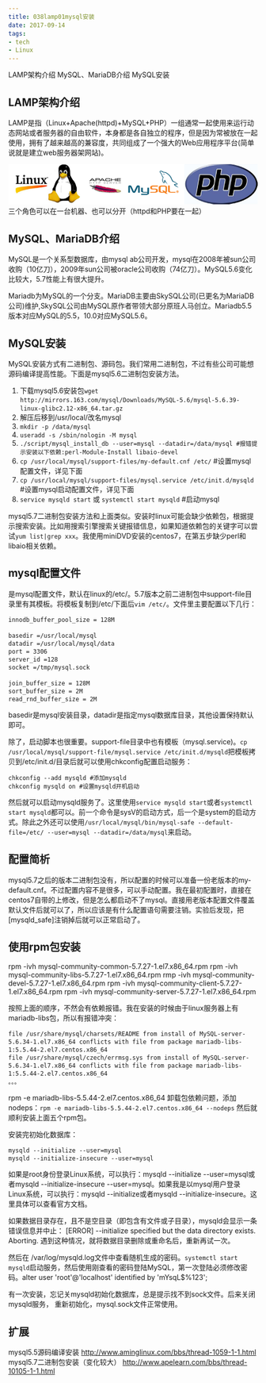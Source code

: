 ```yaml
---
title: 038lamp01mysql安装
date: 2017-09-14
tags:
- tech
- Linux
---
```


LAMP架构介绍
MySQL、MariaDB介绍
MySQL安装

<!--more-->

## LAMP架构介绍
LAMP是指（Linux+Apache(httpd)+MySQL+PHP）一组通常一起使用来运行动态网站或者服务器的自由软件，本身都是各自独立的程序，但是因为常被放在一起使用，拥有了越来越高的兼容度，共同组成了一个强大的Web应用程序平台(简单说就是建立web服务器架网站)。

![lamplogo图](https://raw.githubusercontent.com/lcf33/picture_lcf/master/20181022222649.png)
三个角色可以在一台机器、也可以分开（httpd和PHP要在一起）

## MySQL、MariaDB介绍
MySQL是一个关系型数据库，由mysql ab公司开发，mysql在2008年被sun公司收购（10亿刀），2009年sun公司被oracle公司收购（74亿刀）。MySQL5.6变化比较大，5.7性能上有很大提升。

Mariadb为MySQL的一个分支。MariaDB主要由SkySQL公司(已更名为MariaDB公司)维护,SkySQL公司由MySQL原作者带领大部分原班人马创立。Mariadb5.5版本对应MySQL的5.5，10.0对应MySQL5.6。

## MySQL安装
MySQL安装方式有二进制包、源码包。我们常用二进制包，不过有些公司可能想源码编译提高性能。下面是mysql5.6二进制包安装方法。

1. 下载mysql5.6安装包`wget http://mirrors.163.com/mysql/Downloads/MySQL-5.6/mysql-5.6.39-linux-glibc2.12-x86_64.tar.gz`
2. 解压后移到/usr/local/改名mysql
3. `mkdir -p /data/mysql`
4. `useradd -s /sbin/nologin -M mysql`
5. `./script/mysql_install_db --user=mysql --datadir=/data/mysql #报错提示安装以下依赖:perl-Module-Install libaio-devel`
6. `cp /usr/local/mysql/support-files/my-default.cnf /etc/` #设置mysql配置文件，详见下面
7. `cp /usr/local/mysql/support-files/mysql.service /etc/init.d/mysqld` #设置mysql启动配置文件，详见下面
8. `service mysqld start` 或 `systemctl start mysqld` #启动mysql

mysql5.7二进制包安装方法和上面类似。安装时linux可能会缺少依赖包，根据提示搜索安装。比如用搜索引擎搜索关键报错信息，如果知道依赖包的关键字可以尝试`yum list|grep xxx`。我使用miniDVD安装的centos7，在第五步缺少perl和libaio相关依赖。

## mysql配置文件
是mysql配置文件，默认在linux的/etc/。5.7版本之前二进制包中support-file目录里有其模板。将模板复制到/etc/下面后`vim /etc/`。文件里主要配置以下几行：
```
innodb_buffer_pool_size = 128M

basedir =/usr/local/mysql
datadir =/usr/local/mysql/data
port = 3306
server_id =128
socket =/tmp/mysql.sock

join_buffer_size = 128M
sort_buffer_size = 2M
read_rnd_buffer_size = 2M
```
basedir是mysql安装目录，datadir是指定mysql数据库目录，其他设置保持默认即可。

除了，启动脚本也很重要。support-file目录中也有模板（mysql.service)。`cp /usr/local/mysql/support-file/mysql.service /etc/init.d/mysqld`把模板拷贝到/etc/init.d/目录后就可以使用chkconfig配置启动服务：
```
chkconfig --add mysqld #添加mysqld
chkconfig mysqld on #设置mysqld开机启动
```
然后就可以启动mysqld服务了。这里使用`service mysqld start`或者`systemctl start mysqld`都可以。前一个命令是sysV的启动方式，后一个是system的启动方式。除此之外还可以使用`/usr/local/mysql/bin/mysql-safe --default-file=/etc/ --user=mysql --datadir=/data/mysql`来启动。

## 配置简析
mysql5.7之后的版本二进制包没有，所以配置的时候可以准备一份老版本的my-default.cnf。不过配置内容不是很多，可以手动配置。我在最初配置时，直接在centos7自带的上修改，但是怎么都启动不了mysql。直接用老版本配置文件覆盖默认文件后就可以了，所以应该是有什么配置语句需要注销。实验后发现，把[mysqld_safe]注销掉后就可以正常启动了。

## 使用rpm包安装
rpm -ivh mysql-community-common-5.7.27-1.el7.x86_64.rpm
rpm -ivh mysql-community-libs-5.7.27-1.el7.x86_64.rpm
rmp -ivh mysql-community-devel-5.7.27-1.el7.x86_64.rpm
rpm -ivh mysql-community-client-5.7.27-1.el7.x86_64.rpm
rpm -ivh mysql-community-server-5.7.27-1.el7.x86_64.rpm

按照上面的顺序，不然会有依赖报错。我在安装的时候由于linux服务器上有mariadb-libs包，所以有报错冲突：
```
file /usr/share/mysql/charsets/README from install of MySQL-server-5.6.34-1.el7.x86_64 conflicts with file from package mariadb-libs-1:5.5.44-2.el7.centos.x86_64
file /usr/share/mysql/czech/errmsg.sys from install of MySQL-server-5.6.34-1.el7.x86_64 conflicts with file from package mariadb-libs-1:5.5.44-2.el7.centos.x86_64
。。。
```

rpm -e mariadb-libs-5.5.44-2.el7.centos.x86_64 卸载包依赖问题，添加nodeps：`rpm -e mariadb-libs-5.5.44-2.el7.centos.x86_64 --nodeps` 然后就顺利安装上面五个rpm包。

安装完初始化数据库：
```
mysqld --initialize --user=mysql
mysqld --initialize-insecure --user=mysql
```
如果是root身份登录Linux系统，可以执行：mysqld --initialize --user=mysql或者mysqld --initialize-insecure --user=mysql。如果我是以mysql用户登录Linux系统，可以执行：mysqld --initialize或者mysqld --initialize-insecure。这里具体可以查看官方文档。

如果数据目录存在，且不是空目录（即包含有文件或子目录），mysqld会显示一条错误信息并中止：
[ERROR] --initialize specified but the data directory exists. Aborting.
遇到这种情况，就将数据目录删除或重命名后，重新再试一次。

然后在  /var/log/mysqld.log文件中查看随机生成的密码。`systemctl start mysqld`启动服务，然后使用刚查看的密码登陆MySQL，第一次登陆必须修改密码。alter user 'root'@'localhost'  identified  by  'mYsqL$%123';

有一次安装，忘记关mysqld初始化数据库，总是提示找不到sock文件。后来关闭mysqld服务， 重新初始化，mysql.sock文件正常使用。

## 扩展
mysql5.5源码编译安装   http://www.aminglinux.com/bbs/thread-1059-1-1.html
mysql5.7二进制包安装（变化较大）  http://www.apelearn.com/bbs/thread-10105-1-1.html
